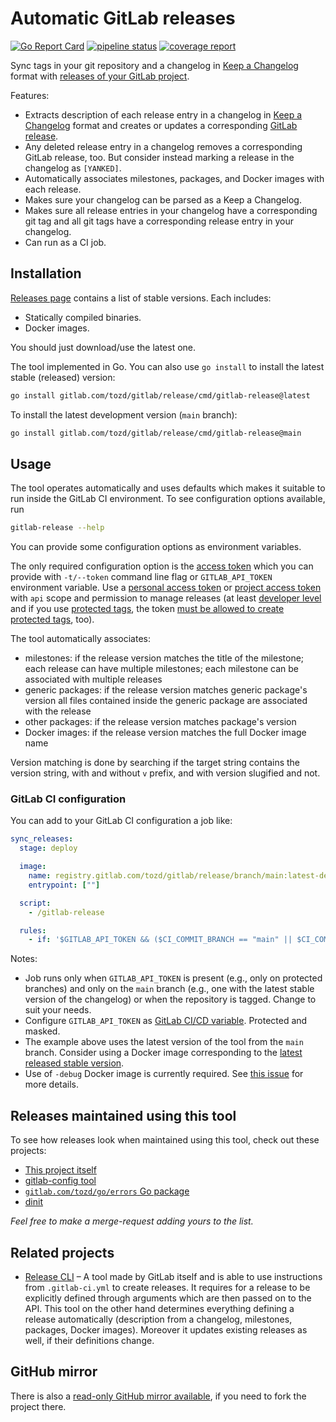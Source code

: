 # Automatic GitLab releases

[![Go Report Card](https://goreportcard.com/badge/gitlab.com/tozd/gitlab/release)](https://goreportcard.com/report/gitlab.com/tozd/gitlab/release)
[![pipeline status](https://gitlab.com/tozd/gitlab/release/badges/main/pipeline.svg?ignore_skipped=true)](https://gitlab.com/tozd/gitlab/release/-/pipelines)
[![coverage report](https://gitlab.com/tozd/gitlab/release/badges/main/coverage.svg)](https://gitlab.com/tozd/gitlab/release/-/graphs/main/charts)

Sync tags in your git repository and a changelog in [Keep a Changelog](https://keepachangelog.com/en/1.0.0/)
format with [releases of your GitLab project](https://about.gitlab.com/releases/categories/releases/).

Features:

- Extracts description of each release entry in a changelog in [Keep a Changelog](https://keepachangelog.com/en/1.0.0/) format
  and creates or updates a corresponding
  [GitLab release](https://about.gitlab.com/releases/categories/releases/).
- Any deleted release entry in a changelog removes a corresponding GitLab release, too.
  But consider instead marking a release in the changelog as `[YANKED]`.
- Automatically associates milestones, packages, and Docker images with each release.
- Makes sure your changelog can be parsed as a Keep a Changelog.
- Makes sure all release entries in your changelog have a corresponding git tag and
  all git tags have a corresponding release entry in your changelog.
- Can run as a CI job.

## Installation

[Releases page](https://gitlab.com/tozd/dinit/-/releases)
contains a list of stable versions. Each includes:

- Statically compiled binaries.
- Docker images.

You should just download/use the latest one.

The tool implemented in Go. You can also use `go install` to install the latest stable (released) version:

```sh
go install gitlab.com/tozd/gitlab/release/cmd/gitlab-release@latest
```

To install the latest development version (`main` branch):

```sh
go install gitlab.com/tozd/gitlab/release/cmd/gitlab-release@main
```

## Usage

The tool operates automatically and uses defaults which makes it suitable
to run inside the GitLab CI environment. To see configuration options available,
run

```sh
gitlab-release --help
```

You can provide some configuration options as environment variables.

The only required configuration option is the [access token](https://docs.gitlab.com/ee/api/index.html#personalproject-access-tokens)
which you can provide with `-t/--token` command line flag
or `GITLAB_API_TOKEN` environment variable.
Use a [personal access token](https://docs.gitlab.com/ee/user/profile/personal_access_tokens.html)
or [project access token](https://docs.gitlab.com/ee/user/project/settings/project_access_tokens.html) with `api` scope
and permission to manage releases
(at least [developer level](https://docs.gitlab.com/ee/user/project/releases/#release-permissions)
and if you use [protected tags](https://docs.gitlab.com/ee/user/project/protected_tags.html),
the token
[must be allowed to create protected tags](https://docs.gitlab.com/ee/user/project/protected_tags.html#configuring-protected-tags),
too).

The tool automatically associates:

- milestones: if the release version matches the title of the milestone;
  each release can have multiple milestones; each milestone can be associated with multiple releases
- generic packages: if the release version matches generic package's version all files contained inside the generic package
  are associated with the release
- other packages: if the release version matches package's version
- Docker images: if the release version matches the full Docker image name

Version matching is done by searching if the target string contains the version string, with
and without `v` prefix, and with version slugified and not.

### GitLab CI configuration

You can add to your GitLab CI configuration a job like:

```yaml
sync_releases:
  stage: deploy

  image:
    name: registry.gitlab.com/tozd/gitlab/release/branch/main:latest-debug
    entrypoint: [""]

  script:
    - /gitlab-release

  rules:
    - if: '$GITLAB_API_TOKEN && ($CI_COMMIT_BRANCH == "main" || $CI_COMMIT_TAG)'
```

Notes:

- Job runs only when `GITLAB_API_TOKEN` is present (e.g., only on protected branches)
  and only on the `main` branch (e.g., one with the latest stable version of the changelog) or
  when the repository is tagged. Change to suit your needs.
- Configure `GITLAB_API_TOKEN` as [GitLab CI/CD variable](https://docs.gitlab.com/ee/ci/variables/index.html).
  Protected and masked.
- The example above uses the latest version of the tool from the `main` branch.
  Consider using a Docker image corresponding to the
  [latest released stable version](https://gitlab.com/tozd/gitlab/release/-/releases).
- Use of `-debug` Docker image is currently required.
  See [this issue](https://gitlab.com/tozd/gitlab/release/-/issues/4) for more details.

## Releases maintained using this tool

To see how releases look when maintained using this tool, check out these
projects:

- [This project itself](https://gitlab.com/tozd/gitlab/release/-/releases)
- [gitlab-config tool](https://gitlab.com/tozd/gitlab/config/-/releases)
- [`gitlab.com/tozd/go/errors` Go package](https://gitlab.com/tozd/go/errors/-/releases)
- [dinit](https://gitlab.com/tozd/dinit/-/releases)

_Feel free to make a merge-request adding yours to the list._

## Related projects

- [Release CLI](https://gitlab.com/gitlab-org/release-cli) – A tool made by GitLab itself
  and is able to use instructions from `.gitlab-ci.yml` to create releases.
  It requires for a release to be explicitly defined through arguments which are then passed
  on to the API.
  This tool on the other hand determines everything defining a release automatically
  (description from a changelog, milestones, packages, Docker images).
  Moreover it updates existing releases as well, if their definitions change.

## GitHub mirror

There is also a [read-only GitHub mirror available](https://github.com/tozd/gitlab-release),
if you need to fork the project there.
